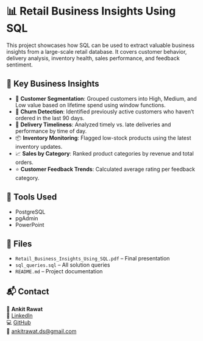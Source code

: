 # 📊 Retail Business Insights Using SQL

This project showcases how SQL can be used to extract valuable business insights from a large-scale retail database. It covers customer behavior, delivery analysis, inventory health, sales performance, and feedback sentiment.

## 🧠 Key Business Insights

- 🎯 **Customer Segmentation**: Grouped customers into High, Medium, and Low value based on lifetime spend using window functions.
- 🔁 **Churn Detection**: Identified previously active customers who haven’t ordered in the last 90 days.
- 🚚 **Delivery Timeliness**: Analyzed timely vs. late deliveries and performance by time of day.
- 📦 **Inventory Monitoring**: Flagged low-stock products using the latest inventory updates.
- 📈 **Sales by Category**: Ranked product categories by revenue and total orders.
- ⭐ **Customer Feedback Trends**: Calculated average rating per feedback category.

## 🧰 Tools Used

- PostgreSQL
- pgAdmin
- PowerPoint

## 📂 Files

- `Retail_Business_Insights_Using_SQL.pdf` – Final presentation
- `sql_queries.sql` – All solution queries
- `README.md` – Project documentation

## 📬 Contact

👤 **Ankit Rawat**  
🔗 [LinkedIn](https://www.linkedin.com/in/ankitrawat-ds/)  
💻 [GitHub](https://github.com/rawat-ankit)  
📧 ankitrawat.ds@gmail.com
